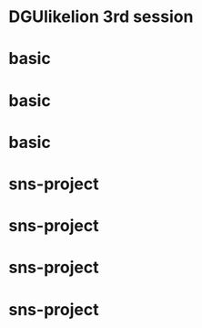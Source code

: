 # DGUlikelion 3rd session
# basic
# basic
# basic
# sns-project
# sns-project
# sns-project
# sns-project
